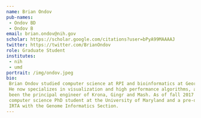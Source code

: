 ```yaml
---
name: Brian Ondov
pub-names:
 - Ondov BD
 - Ondov B
email: brian.ondov@nih.gov
scholar: https://scholar.google.com/citations?user=bPyA99MAAAAJ
twitter: https://twitter.com/BrianOndov
role: Graduate Student
institutes:
 - nih
 - umd
portrait: /img/ondov.jpeg
bio:
 Brian Ondov studied computer science at RPI and bioinformatics at Georgia Tech.
 He now specializes in visualization and high performance algorithms, and has
 been the principal engineer of Krona, Gingr and Mash. As of fall 2017 he is a
 computer science PhD student at the University of Maryland and a pre-doctoral
 IRTA with the Genome Informatics Section.
---
```

